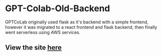 # GPT-Colab-Old-Backend
GPTCoLab originally used flask as it's backend with a simple frontend, however it was migrated to a react frontend and flask backend, then finally went serverless using AWS services.
## View the site [here](https://lovelace.gptcolab.com/)
